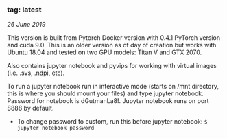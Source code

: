 ### tag: latest
*26 June 2019*

This version is built from Pytorch Docker version with 0.4.1 PyTorch version and cuda 9.0. This is an older version as of day of creation but works with Ubuntu 18.04 and tested on two GPU models: Titan V and GTX 2070.

Also contains jupyter notebook and pyvips for working with virtual images (i.e. .svs, .ndpi, etc).

To run a jupyter notebook run in interactive mode (starts on /mnt directory, this is where you should mount your files) and type jupyter notebook. Password for notebook is dGutmanLa8!. Jupyter notebook runs on port 8888 by default.<br>
* To change password to custom, run this before jupyter notebook: ```$ jupyter notebook password```

